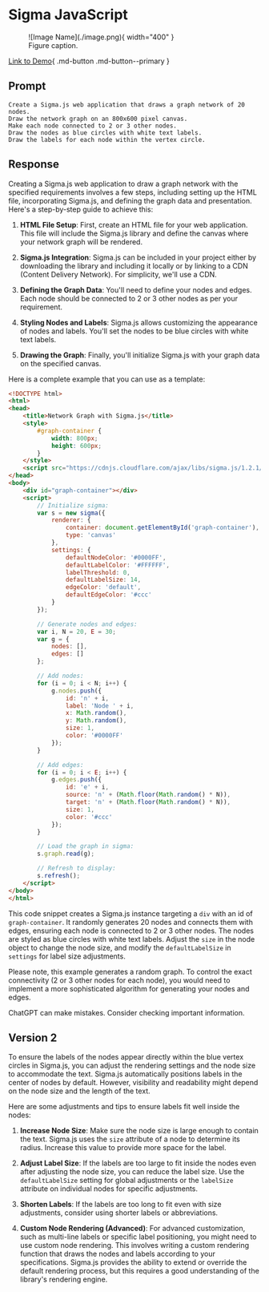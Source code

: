 # Sigma JavaScript

<figure markdown>
   ![Image Name](./image.png){ width="400" }
   <figcaption>Figure caption.</figcaption>
</figure>

[Link to Demo](./sigma.html){ .md-button .md-button--primary }

## Prompt

```linenums="0"
Create a Sigma.js web application that draws a graph network of 20 nodes. 
Draw the network graph on an 800x600 pixel canvas.
Make each node connected to 2 or 3 other nodes.
Draw the nodes as blue circles with white text labels.
Draw the labels for each node within the vertex circle.
```

## Response

Creating a Sigma.js web application to draw a graph network with the specified requirements involves a few steps, including setting up the HTML file, incorporating Sigma.js, and defining the graph data and presentation. Here's a step-by-step guide to achieve this:

1.  **HTML File Setup**: First, create an HTML file for your web application. This file will include the Sigma.js library and define the canvas where your network graph will be rendered.

2.  **Sigma.js Integration**: Sigma.js can be included in your project either by downloading the library and including it locally or by linking to a CDN (Content Delivery Network). For simplicity, we'll use a CDN.

3.  **Defining the Graph Data**: You'll need to define your nodes and edges. Each node should be connected to 2 or 3 other nodes as per your requirement.

4.  **Styling Nodes and Labels**: Sigma.js allows customizing the appearance of nodes and labels. You'll set the nodes to be blue circles with white text labels.

5.  **Drawing the Graph**: Finally, you'll initialize Sigma.js with your graph data on the specified canvas.

Here is a complete example that you can use as a template:

```html
<!DOCTYPE html>
<html>
<head>
    <title>Network Graph with Sigma.js</title>
    <style>
        #graph-container {
            width: 800px;
            height: 600px;
        }
    </style>
    <script src="https://cdnjs.cloudflare.com/ajax/libs/sigma.js/1.2.1/sigma.min.js"></script>
</head>
<body>
    <div id="graph-container"></div>
    <script>
        // Initialize sigma:
        var s = new sigma({
            renderer: {
                container: document.getElementById('graph-container'),
                type: 'canvas'
            },
            settings: {
                defaultNodeColor: '#0000FF',
                defaultLabelColor: '#FFFFFF',
                labelThreshold: 0,
                defaultLabelSize: 14,
                edgeColor: 'default',
                defaultEdgeColor: '#ccc'
            }
        });

        // Generate nodes and edges:
        var i, N = 20, E = 30;
        var g = {
            nodes: [],
            edges: []
        };

        // Add nodes:
        for (i = 0; i < N; i++) {
            g.nodes.push({
                id: 'n' + i,
                label: 'Node ' + i,
                x: Math.random(),
                y: Math.random(),
                size: 1,
                color: '#0000FF'
            });
        }

        // Add edges:
        for (i = 0; i < E; i++) {
            g.edges.push({
                id: 'e' + i,
                source: 'n' + (Math.floor(Math.random() * N)),
                target: 'n' + (Math.floor(Math.random() * N)),
                size: 1,
                color: '#ccc'
            });
        }

        // Load the graph in sigma:
        s.graph.read(g);

        // Refresh to display:
        s.refresh();
    </script>
</body>
</html>
```

This code snippet creates a Sigma.js instance targeting a `div` with an id of `graph-container`. It randomly generates 20 nodes and connects them with edges, ensuring each node is connected to 2 or 3 other nodes. The nodes are styled as blue circles with white text labels. Adjust the `size` in the node object to change the node size, and modify the `defaultLabelSize` in `settings` for label size adjustments.

Please note, this example generates a random graph. To control the exact connectivity (2 or 3 other nodes for each node), you would need to implement a more sophisticated algorithm for generating your nodes and edges.

ChatGPT can make mistakes. Consider checking important information.

## Version 2

To ensure the labels of the nodes appear directly within the blue vertex circles in Sigma.js, you can adjust the rendering settings and the node size to accommodate the text. Sigma.js automatically positions labels in the center of nodes by default. However, visibility and readability might depend on the node size and the length of the text.

Here are some adjustments and tips to ensure labels fit well inside the nodes:

1.  **Increase Node Size**: Make sure the node size is large enough to contain the text. Sigma.js uses the `size` attribute of a node to determine its radius. Increase this value to provide more space for the label.

2.  **Adjust Label Size**: If the labels are too large to fit inside the nodes even after adjusting the node size, you can reduce the label size. Use the `defaultLabelSize` setting for global adjustments or the `labelSize` attribute on individual nodes for specific adjustments.

3.  **Shorten Labels**: If the labels are too long to fit even with size adjustments, consider using shorter labels or abbreviations.

4.  **Custom Node Rendering (Advanced)**: For advanced customization, such as multi-line labels or specific label positioning, you might need to use custom node rendering. This involves writing a custom rendering function that draws the nodes and labels according to your specifications. Sigma.js provides the ability to extend or override the default rendering process, but this requires a good understanding of the library's rendering engine.